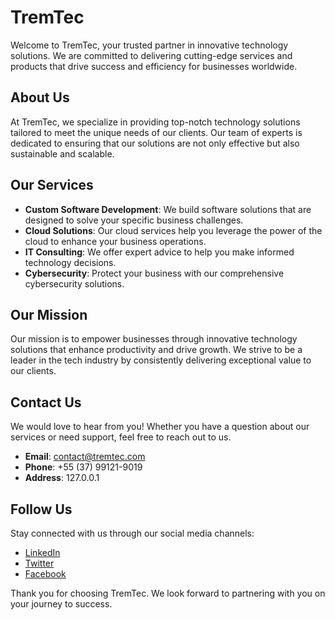# TremTec

Welcome to TremTec, your trusted partner in innovative technology solutions. We are committed to delivering cutting-edge services and products that drive success and efficiency for businesses worldwide.

## About Us

At TremTec, we specialize in providing top-notch technology solutions tailored to meet the unique needs of our clients. Our team of experts is dedicated to ensuring that our solutions are not only effective but also sustainable and scalable.

## Our Services

- **Custom Software Development**: We build software solutions that are designed to solve your specific business challenges.
- **Cloud Solutions**: Our cloud services help you leverage the power of the cloud to enhance your business operations.
- **IT Consulting**: We offer expert advice to help you make informed technology decisions.
- **Cybersecurity**: Protect your business with our comprehensive cybersecurity solutions.

## Our Mission

Our mission is to empower businesses through innovative technology solutions that enhance productivity and drive growth. We strive to be a leader in the tech industry by consistently delivering exceptional value to our clients.

## Contact Us

We would love to hear from you! Whether you have a question about our services or need support, feel free to reach out to us.

- **Email**: contact@tremtec.com
- **Phone**: +55 (37) 99121-9019
- **Address**: 127.0.0.1

## Follow Us

Stay connected with us through our social media channels:

- [LinkedIn](https://www.linkedin.com/company/tremtec)
- [Twitter](https://twitter.com/tremtec)
- [Facebook](https://www.facebook.com/tremtec)

Thank you for choosing TremTec. We look forward to partnering with you on your journey to success.

